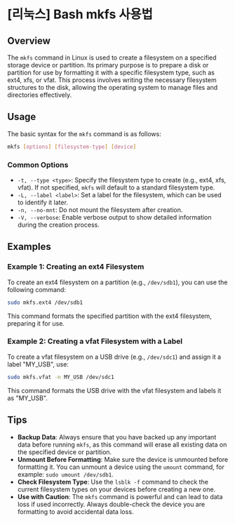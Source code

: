 # [리눅스] Bash mkfs 사용법

## Overview
The `mkfs` command in Linux is used to create a filesystem on a specified storage device or partition. Its primary purpose is to prepare a disk or partition for use by formatting it with a specific filesystem type, such as ext4, xfs, or vfat. This process involves writing the necessary filesystem structures to the disk, allowing the operating system to manage files and directories effectively.

## Usage
The basic syntax for the `mkfs` command is as follows:

```bash
mkfs [options] [filesystem-type] [device]
```

### Common Options
- `-t, --type <type>`: Specify the filesystem type to create (e.g., ext4, xfs, vfat). If not specified, `mkfs` will default to a standard filesystem type.
- `-L, --label <label>`: Set a label for the filesystem, which can be used to identify it later.
- `-n, --no-mnt`: Do not mount the filesystem after creation.
- `-V, --verbose`: Enable verbose output to show detailed information during the creation process.

## Examples

### Example 1: Creating an ext4 Filesystem
To create an ext4 filesystem on a partition (e.g., `/dev/sdb1`), you can use the following command:

```bash
sudo mkfs.ext4 /dev/sdb1
```

This command formats the specified partition with the ext4 filesystem, preparing it for use.

### Example 2: Creating a vfat Filesystem with a Label
To create a vfat filesystem on a USB drive (e.g., `/dev/sdc1`) and assign it a label "MY_USB", use:

```bash
sudo mkfs.vfat -n MY_USB /dev/sdc1
```

This command formats the USB drive with the vfat filesystem and labels it as "MY_USB".

## Tips
- **Backup Data**: Always ensure that you have backed up any important data before running `mkfs`, as this command will erase all existing data on the specified device or partition.
- **Unmount Before Formatting**: Make sure the device is unmounted before formatting it. You can unmount a device using the `umount` command, for example: `sudo umount /dev/sdb1`.
- **Check Filesystem Type**: Use the `lsblk -f` command to check the current filesystem types on your devices before creating a new one.
- **Use with Caution**: The `mkfs` command is powerful and can lead to data loss if used incorrectly. Always double-check the device you are formatting to avoid accidental data loss.